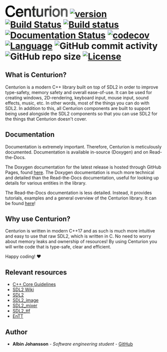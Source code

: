 # <img src="meta/centurion.png" alt="Centurion" width="200"/> [![version](https://img.shields.io/badge/version-5.0.0-blue.svg)](https://semver.org) [![Build Status](https://travis-ci.org/albin-johansson/Centurion.svg?branch=master)](https://travis-ci.org/albin-johansson/Centurion) [![Build status](https://ci.appveyor.com/api/projects/status/h0er6nobyf3c8jsu?svg=true)](https://ci.appveyor.com/project/AlbinJohansson/centurion) [![Documentation Status](https://readthedocs.org/projects/centurion/badge/?version=latest)](https://centurion.readthedocs.io/en/latest/?badge=latest) [![codecov](https://codecov.io/gh/albin-johansson/Centurion/branch/master/graph/badge.svg)](https://codecov.io/gh/albin-johansson/Centurion) [![Language](https://img.shields.io/badge/C%2B%2B-17-blue.svg)](https://en.wikipedia.org/wiki/C%2B%2B#Standardization) ![GitHub commit activity](https://img.shields.io/github/commit-activity/m/albin-johansson/Centurion) ![GitHub repo size](https://img.shields.io/github/repo-size/albin-johansson/Centurion) [![License](https://img.shields.io/badge/license-MIT-blue.svg)](https://opensource.org/licenses/MIT)

## What is Centurion?

Centurion is a modern C++ library built on top of SDL2 in order to improve type-safety, memory safety and overall ease-of-use. It can be used for creating windows, 2D-rendering, keyboard input, mouse input, sound effects, music, etc. In other words, most of the things you can do with SDL2. In addition to this, all Centurion components are built to support being used alongside the SDL2 components so that you can use SDL2 for the things that Centurion doesn't cover.

## Documentation

Documentation is extremely important. Therefore, Centurion is meticulously documented. Documentation is available in-source (Doxygen) and on Read-the-Docs.

The Doxygen documentation for the latest release is hosted through GitHub Pages, found [here](https://albin-johansson.github.io/Centurion/). The Doxygen documentation is much more technical and detailed than the Read-the-Docs documentation, useful for looking up details for various entities in the library.

The Read-the-Docs documentation is less detailed. Instead, it provides tutorials, examples and a general overview of the Centurion library. It can be found [here](https://centurion.readthedocs.io)!

## Why use Centurion?

Centurion is written in modern C++17 and as such is much more intuitive and easy to use that raw SDL2, which is written in C. No need to worry about memory leaks and ownership of resources! By using Centurion you will write code that is type-safe, clear and efficient.

Happy coding! :heart:

## Relevant resources

* [C++ Core Guidelines](https://isocpp.github.io/CppCoreGuidelines/CppCoreGuidelines)
* [SDL2 Wiki](https://wiki.libsdl.org/FrontPage)
* [SDL2](https://www.libsdl.org/index.php)
* [SDL2_image](https://www.libsdl.org/projects/SDL_image/)
* [SDL2_mixer](https://www.libsdl.org/projects/SDL_mixer/)
* [SDL2_ttf](https://www.libsdl.org/projects/SDL_ttf/)
* [EnTT](https://github.com/skypjack/entt)

## Author

- __Albin Johansson__ - _Software engineering student_ - [GitHub](https://github.com/albin-johansson)